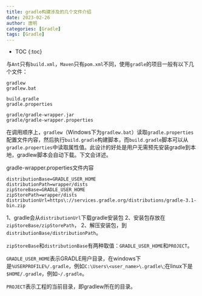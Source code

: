 ```yaml
---
title: gradle构建涉及的几个文件介绍
date: 2023-02-26
author: 唐明
categories: [Gradle]
tags: [Gradle]
---
```

* TOC
{:toc}

与`Ant`只有`build.xml`，`Maven`只有`pom.xml`不同，使用`gradle`的项目一般有以下几个文件：

```
gradlew
gradlew.bat

build.gradle
gradle.properties

gradle/gradle-wrapper.jar
gradle/gradle-wrapper.properties
```
在调用顺序上，`gradlew`（Windows下为`gradlew.bat`）读取`gradle.properties`配置文件内容，然后执行`build.gradle`构建脚本，而`build.gradle`脚本可以从`gradle.properties`中读取属性值。此设计的好处是用户无需预先安装gradle到本地，gradlew脚本会自动下载。下文会详述。


<!--以上为摘要内容-->

gradle-wrapper.properties文件内容

```
distributionBase=GRADLE_USER_HOME
distributionPath=wrapper/dists
zipStoreBase=GRADLE_USER_HOME
zipStorePath=wrapper/dists
distributionUrl=https\://services.gradle.org/distributions/gradle-3.1-bin.zip
```
1、gradle会从`distributionUrl`下载gradle安装包
2、安装包存放在`zipStoreBase/zipStorePath`，
2、解压安装包，到`distributionBase/distributionPath`。

`zipStoreBase`和`distributionBase`有两种取值：`GRADLE_USER_HOME`和`PROJECT`。

`GRADLE_USER_HOME`表示GRADLE用户目录，在windows下是`%USERPROFILE%/.gradle`，例如`C:\Users\<user_name>\.gradle\`;在linux下是`$HOME/.gradle`，例如`~/.gradle`。

`PROJECT`表示工程的当前目录，即gradlew所在的目录。